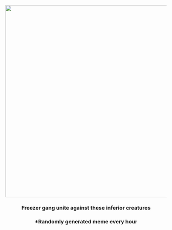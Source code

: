 <p align="center">
        <img src="https://i.redd.it/73vhj1vmvpu91.png" width="600" height="600">
        </p>
        <h3 align="center">Freezer gang unite against these inferior creatures</h3>
        <h3 align="center">*Randomly generated meme every hour</h3>
    